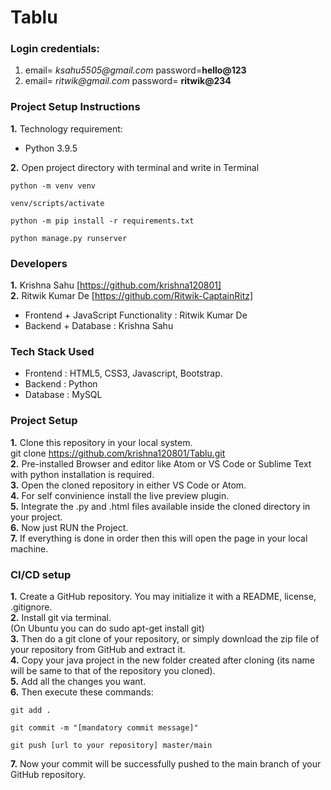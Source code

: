# Tablu
### Login credentials:
1.  email= _ksahu5505@gmail.com_
    password=**hello@123**
2. email= _ritwik@gmail.com_
    password= **ritwik@234**

### Project Setup Instructions
 **1.** Technology requirement:<br/>
           <ul><li> Python 3.9.5<br></ul>
  **2.** Open project directory with terminal and write in Terminal<br/>
```
python -m venv venv  
        
venv/scripts/activate  
        
python -m pip install -r requirements.txt  
        
python manage.py runserver  
```
### Developers
**1.** Krishna Sahu [https://github.com/krishna120801]<br>
**2.** Ritwik Kumar De [https://github.com/Ritwik-CaptainRitz]<br>
<ul>
<li>Frontend + JavaScript Functionality : Ritwik Kumar De
<li>Backend + Database : Krishna Sahu
</ul>

### Tech Stack Used
<ul>
<li>Frontend : HTML5, CSS3, Javascript, Bootstrap.
<li>Backend : Python
<li>Database : MySQL
</ul>

### Project Setup
**1.** Clone this repository in your local system. <br>
git clone https://github.com/krishna120801/Tablu.git <br>
**2.** Pre-installed Browser and editor like Atom or VS Code or Sublime Text with python installation is required. <br>
**3.** Open the cloned repository in either VS Code or Atom. <br>
**4.** For self convinience install the live preview plugin. <br>
**5.** Integrate the .py and .html files available inside the cloned directory in your project. <br>
**6.** Now just RUN the Project. <br>
**7.** If everything is done in order then this will open the page in your local machine. <br>
### CI/CD setup
**1.** Create a GitHub repository. You may initialize it with a README, license, .gitignore. <br>
**2.** Install git via terminal. <br>
(On Ubuntu you can do sudo apt-get install git) <br>
**3.** Then do a git clone of your repository, or simply download the zip file of your repository from GitHub and extract it.<br>
**4.** Copy your java project in the new folder created after cloning (its name will be same to that of the repository you cloned). <br>
**5.** Add all the changes you want. <br>
**6.** Then execute these commands:
```
git add . 

git commit -m "[mandatory commit message]" 

git push [url to your repository] master/main 
```
**7.** Now your commit will be successfully pushed to the main branch of your GitHub repository.